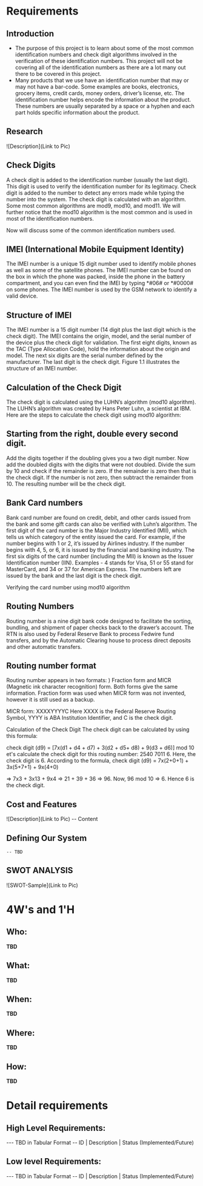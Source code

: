 # Requirements
## Introduction
* The purpose of this project is to learn about some of the most common identification numbers and check digit algorithms involved in the verification of these identification     numbers. This project will not be covering all of the identification numbers as there are a lot many out there to be covered in this project.
* Many products that we use have an identification number that may or may not have a bar-code. Some examples are books, electronics, grocery items, credit cards, money orders,     driver’s license, etc. The identification number helps encode the information about the product. These numbers are usually separated by a space or a hyphen and each part holds   specific information about the product.

## Research
![Description](Link to Pic)
## Check Digits
A check digit is added to the identification number (usually the last digit). This digit is used to verify the identification number for its legitimacy. Check digit is added to the number to detect any errors made while typing the number into the system. The check digit is calculated with an algorithm. Some most common algorithms are mod9, mod10, and mod11. We will further notice that the mod10 algorithm is the most common and is used in most of the identification numbers.

Now will discuss some of the common identification numbers used.

## IMEI (International Mobile Equipment Identity) 
The IMEI number is a unique 15 digit number used to identify mobile phones as well as some of the satellite phones. The IMEI number can be found on the box in which the phone was packed, inside the phone in the battery compartment, and you can even find the IMEI by typing *#06# or *#0000# on some phones. The IMEI number is used by the GSM network to identify a valid device.

## Structure of IMEI
The IMEI number is a 15 digit number (14 digit plus the last digit which is the check digit). The IMEI contains the origin, model, and the serial number of the device plus the check digit for validation. The first eight digits, known as the TAC (Type Allocation Code), hold the information about the origin and model. The next six digits are the serial number defined by the manufacturer. The last digit is the check digit. Figure 1.1 illustrates the structure of an IMEI number.

## Calculation of the Check Digit
The check digit is calculated using the LUHN’s algorithm (mod10 algorithm). The LUHN’s algorithm was created by Hans Peter Luhn, a scientist at IBM. Here are the steps to calculate the check digit using mod10 algorithm:

## Starting from the right, double every second digit.
Add the digits together if the doubling gives you a two digit number.
Now add the doubled digits with the digits that were not doubled.
Divide the sum by 10 and check if the remainder is zero. If the remainder is zero then that is the check digit. If the number is not zero, then subtract the remainder from 10. The resulting number will be the check digit.

## Bank Card numbers
Bank card number are found on credit, debit, and other cards issued from the bank and some gift cards can also be verified with Luhn’s algorithm. The first digit of the card number is the Major Industry Identified (MII), which tells us which category of the entity issued the card. For example, if the number begins with 1 or 2, it’s issued by Airlines industry. If the number begins with 4, 5, or 6, it is issued by the financial and banking industry. The first six digits of the card number (including the MII) is known as the Issuer Identification number (IIN). Examples - 4 stands for Visa, 51 or 55 stand for MasterCard, and 34 or 37 for American Express. The numbers left are issued by the bank and the last digit is the check digit.

Verifying the card number using mod10 algorithm

## Routing Numbers
Routing number is a nine digit bank code designed to facilitate the sorting, bundling, and shipment of paper checks back to the drawer’s account. The RTN is also used by Federal Reserve Bank to process Fedwire fund transfers, and by the Automatic Clearing house to process direct deposits and other automatic transfers.

## Routing number format
Routing number appears in two formats: ) Fraction form and MICR (Magnetic ink character recognition) form. Both forms give the same information. Fraction form was used when MICR form was not invented, however it is still used as a backup.

MICR form: XXXXYYYYC
Here XXXX is the Federal Reserve Routing Symbol, YYYY is ABA Institution Identifier, and C is the check digit.

Calculation of the Check Digit
The check digit can be calculated by using this formula:

check digit (d9) = [7x(d1 + d4 + d7) + 3(d2 + d5+ d8) + 9(d3 + d6)] mod 10
et's calculate the check digit for this routing number: 2540 7011 6. Here, the check digit is 6. 
According to the formula, check digit (d9) = 7x(2+0+1) + 3x(5+7+1) + 9x(4+0)

=> 7x3 + 3x13 + 9x4 => 21 + 39 + 36 => 96. Now, 96 mod 10 => 6. Hence 6 is the check digit.

## Cost and Features
![Description](Link to Pic)
-- Content 
## Defining Our System
    -- TBD
## SWOT ANALYSIS
![SWOT-Sample](Link to Pic)

# 4W&#39;s and 1&#39;H

## Who:

**TBD**

## What:

**TBD**

## When:

**TBD**

## Where:

**TBD**

## How:

**TBD**

# Detail requirements
## High Level Requirements:
--- TBD in Tabular Format 
-- ID | Description | Status (Implemented/Future)


##  Low level Requirements:
--- TBD in Tabular Format 
-- ID | Description | Status (Implemented/Future)
